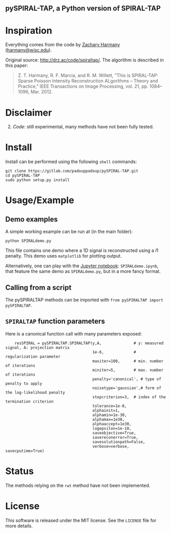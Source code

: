 pySPIRAL-TAP, a Python version of SPIRAL-TAP
--------------------------------------------

# Inspiration

Everything comes from the code by [Zachary Harmany](http://drz.ac) (harmany@wisc.edu).

Original source: http://drz.ac/code/spiraltap/. The algorithm is described in this paper:
> Z. T. Harmany, R. F. Marcia, and R. M. Willett, "This is SPIRAL-TAP: Sparse Poisson Intensity Reconstruction ALgorithms – Theory and Practice," IEEE Transactions on Image Processing, vol. 21, pp. 1084–1096, Mar. 2012.

# Disclaimer

2. *Code*: still experimental, many methods have not been fully tested.

# Install
Install can be performed using the following `shell` commands:

```{shell}
git clone https://gitlab.com/padouppadoup/pySPIRAL-TAP.git
cd pySPIRAL-TAP
sudo python setup.py install
```

# Usage/Example

## Demo examples
A simple working example can be run at (in the main folder):

```{shell}
python SPIRALdemo.py
```

This file contains one demo where a 1D signal is reconstructed using a $l1$ penalty. This demo uses `matplotlib` for plotting output.

Alternatively, one can play with the [Jupyter notebook](http://jupyter.org): `SPIRALdemo.ipynb`, that feature the same demo as `SPIRALdemo.py`, but in a more fancy format.

## Calling from a script
The pySPIRALTAP methods can be imported with `from pySPIRALTAP import pySPIRALTAP`.

## `SPIRALTAP` function parameters

Here is a canonical function call with many parameters exposed:

```{python}
    resSPIRAL = pySPIRALTAP.SPIRALTAP(y,A,              # y: measured signal, A: projection matrix
		                              1e-6,             # regularization parameter
                                      maxiter=100,      # min. number of iterations
                                      miniter=5,        # max. number of iterations
                                      penalty='canonical', # type of penalty to apply
                                      noisetype='gaussian',# form of the log-likelihood penalty
                                      stopcriterion=3,  # index of the termination criterion
                                      tolerance=1e-8,
                                      alphainit=1,
                                      alphamin=1e-30,
                                      alphamax=1e30,
                                      alphaaccept=1e30,
                                      logepsilon=1e-10,
                                      saveobjective=True,
                                      savereconerror=True,
                                      savesolutionpath=False,
                                      verbose=verbose, savecputime=True)
```

# Status
The methods relying on the `rwt` method have not been implemented.

# License
This software is released under the MIT license. See the `LICENSE` file for more details.
